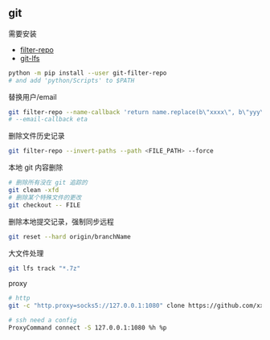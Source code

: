 ## git

需要安装

- [filter-repo](https://htmlpreview.github.io/?https://github.com/newren/git-filter-repo/blob/docs/html/git-filter-repo.html)
- [git-lfs](https://git-lfs.com/)

```bash
python -m pip install --user git-filter-repo
# and add 'python/Scripts' to $PATH
```

替换用户/email

```bash
git filter-repo --name-callback 'return name.replace(b\"xxxx\", b\"yyy\")' --force
# --email-callback eta
```

删除文件历史记录

```bash
git filter-repo --invert-paths --path <FILE_PATH> --force
```

本地 git 内容删除

```bash
# 删除所有没在 git 追踪的
git clean -xfd
# 删除某个特殊文件的更改
git checkout -- FILE
```

删除本地提交记录，强制同步远程

```bash
git reset --hard origin/branchName
```

大文件处理

```bash
git lfs track "*.7z"
```

proxy

```bash
# http
git -c "http.proxy=socks5://127.0.0.1:1080" clone https://github.com/xx/yy.git

# ssh need a config
ProxyCommand connect -S 127.0.0.1:1080 %h %p
```
